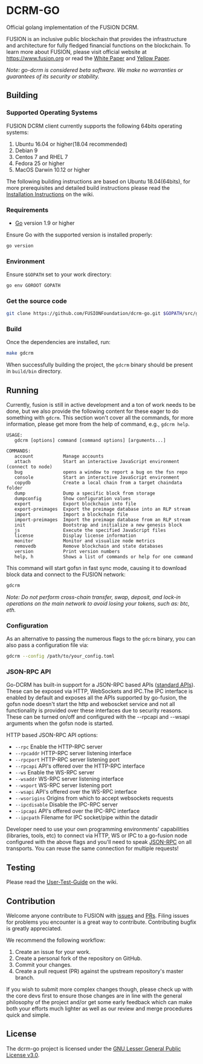 # DCRM-GO

Official golang implementation of the FUSION DCRM.

FUSION is an inclusive public blockchain that provides the infrastructure and architecture for fully fledged financial functions on the blockchain. To learn more about FUSION, please visit official website at <https://www.fusion.org> or read the [White Paper](https://github.com/FUSIONFoundation/Whitepaper/blob/master/FUSION%20Whitepaper%20V.1.1.pdf) and [Yellow Paper](https://github.com/FUSIONFoundation/Whitepaper/blob/master/DCRM%20Yellow%20Paper.pdf).

*Note: go-dcrm is considered beta software. We make no warranties or guarantees of its security or stability.*

## Building

### Supported Operating Systems

FUSION DCRM client currently supports the following 64bits operating systems:  

1. Ubuntu 16.04 or higher(18.04 recommended)
2. Debian 9
3. Centos 7 and RHEL 7
4. Fedora 25 or higher
5. MacOS Darwin 10.12 or higher

The following building instructions are based on Ubuntu 18.04(64bits), for more prerequisites and detailed build instructions please read the [Installation Instructions](https://github.com/FUSIONFoundation/dcrm-go/wiki/) on the wiki.

### Requirements

- [Go](https://golang.org/doc/install) version 1.9 or higher

 Ensure Go with the supported version is installed properly:

```bash
go version
```

### Environment

Ensure `$GOPATH` set to your work directory:

```bash
go env GOROOT GOPATH
```

### Get the source code

``` bash
git clone https://github.com/FUSIONFoundation/dcrm-go.git $GOPATH/src/github.com/dcrm-go
```

### Build

Once the dependencies are installed, run:

``` bash
make gdcrm
```

When successfully building the project, the `gdcrm` binary should be present in `build/bin` directory.

## Running

Currently, fusion is still in active development and a ton of work needs to be done, but we also provide the following content for these eager to do something with `gdcrm`. This section won't cover all the commands, for more information, please get more from the help of  command, e.g., `gdcrm help`.

```help
USAGE:
   gdcrm [options] command [command options] [arguments...]

COMMANDS:
   account           Manage accounts
   attach            Start an interactive JavaScript environment (connect to node)
   bug               opens a window to report a bug on the fsn repo
   console           Start an interactive JavaScript environment
   copydb            Create a local chain from a target chaindata folder
   dump              Dump a specific block from storage
   dumpconfig        Show configuration values
   export            Export blockchain into file
   export-preimages  Export the preimage database into an RLP stream
   import            Import a blockchain file
   import-preimages  Import the preimage database from an RLP stream
   init              Bootstrap and initialize a new genesis block
   js                Execute the specified JavaScript files
   license           Display license information
   monitor           Monitor and visualize node metrics
   removedb          Remove blockchain and state databases
   version           Print version numbers
   help, h           Shows a list of commands or help for one command

```

This command will start gofsn in fast sync mode, causing it to download block data and connect to the FUSION network:

```bash
gdcrm
```

*Note: Do not perform cross-chain transfer, swap, deposit, and lock-in operations on the main network to avoid losing your tokens, such as: btc, eth.*

### Configuration

As an alternative to passing the numerous flags to the `gdcrm` binary, you can also pass a configuration file via:

```bash
gdcrm --config /path/to/your_config.toml
```

### JSON-RPC  API

Go-DCRM has built-in support for a JSON-RPC based APIs ([standard APIs](https://github.com/FUSIONFoundation/go-dcrm/wiki/JSON-RPC)). These can be exposed via HTTP, WebSockets and IPC.The IPC interface is enabled by default and exposes all the APIs supported by go-fusion, the gofsn node doesn't start the http and weboscket service and not all functionality is provided over these interfaces due to security reasons. These can be turned on/off and configured with the --rpcapi and --wsapi arguments when the gofsn node is started.

HTTP based JSON-RPC API options:

  * `--rpc` Enable the HTTP-RPC server
  * `--rpcaddr` HTTP-RPC server listening interface
  * `--rpcport` HTTP-RPC server listening port
  * `--rpcapi` API's offered over the HTTP-RPC interface
  * `--ws` Enable the WS-RPC server
  * `--wsaddr` WS-RPC server listening interface
  * `--wsport` WS-RPC server listening port
  * `--wsapi` API's offered over the WS-RPC interface
  * `--wsorigins` Origins from which to accept websockets requests
  * `--ipcdisable` Disable the IPC-RPC server
  * `--ipcapi` API's offered over the IPC-RPC interface
  * `--ipcpath` Filename for IPC socket/pipe within the datadir

Developer need to use your own programming environments' capabilities (libraries, tools, etc) to connect via HTTP, WS or IPC to a go-fusion node configured with the above flags and you'll need to speak [JSON-RPC](http://www.jsonrpc.org/specification) on all transports. You can reuse the same connection for multiple requests!

## Testing

Please read the [User-Test-Guide](https://github.com/FUSIONFoundation/dcrm-go/wiki/User-Test-Guide) on the wiki.

## Contribution

Welcome anyone contribute to FUSION with [issues](https://github.com/FUSIONFoundation/dcrm-go/issues) and [PRs](https://github.com/FUSIONFoundation/dcrm-go/pulls). Filing issues for problems you encounter is a great way to contribute. Contributing bugfix is greatly appreciated.

We recommend the following workflow:

1. Create an issue for your work.
2. Create a personal fork of the repository on GitHub.
3. Commit your changes.
4. Create a pull request (PR) against the upstream repository's master branch.

 If you wish to submit more complex changes though, please check up with the core devs first to ensure those changes are in line with the general philosophy of the project and/or get some early feedback which can make both your efforts much lighter as well as our review and merge procedures quick and simple.

## License

The dcrm-go project is licensed under the [GNU Lesser General Public License v3.0](https://www.gnu.org/licenses/lgpl-3.0.en.html).

